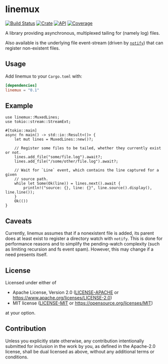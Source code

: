 
# linemux

[![Build Status](https://travis-ci.com/jmagnuson/linemux.svg?branch=master)](https://travis-ci.com/jmagnuson/linemux)
[![Crate](https://img.shields.io/crates/v/linemux.svg)](https://crates.io/crates/linemux)
[![API](https://docs.rs/linemux/badge.svg)](https://docs.rs/linemux)
[![Coverage](https://codecov.io/gh/jmagnuson/linemux/branch/master/graph/badge.svg)](https://codecov.io/gh/jmagnuson/linemux)

A library providing asynchronous, multiplexed tailing for (namely log) files.

Also available is the underlying file event-stream (driven by [`notify`](https://crates.io/crates/notify))
that can register non-existent files.

## Usage

Add linemux to your `Cargo.toml` with:

```toml
[dependencies]
linemux = "0.1"
```

## Example

```rust,no_run
use linemux::MuxedLines;
use tokio::stream::StreamExt;

#[tokio::main]
async fn main() -> std::io::Result<()> {
    let mut lines = MuxedLines::new()?;

    // Register some files to be tailed, whether they currently exist or not.
    lines.add_file("some/file.log").await?;
    lines.add_file("/some/other/file.log").await?;

    // Wait for `Line` event, which contains the line captured for a given
    // source path.
    while let Some(Ok(line)) = lines.next().await {
        println!("source: {}, line: {}", line.source().display(), line.line());
    }
    Ok(())
}
```

## Caveats

Currently, linemux assumes that if a nonexistent file is added, its parent does
at least exist to register a directory watch with `notify`. This is done for
performance reasons and to simplify the pending-watch complexity (such as
limiting recursion and fs event spam). However, this may change if a need
presents itself.

## License

Licensed under either of

- Apache License, Version 2.0 ([LICENSE-APACHE](LICENSE-APACHE) or
  https://www.apache.org/licenses/LICENSE-2.0)
- MIT license ([LICENSE-MIT](LICENSE-MIT) or https://opensource.org/licenses/MIT)

at your option.

## Contribution

Unless you explicitly state otherwise, any contribution intentionally submitted
for inclusion in the work by you, as defined in the Apache-2.0 license, shall be
dual licensed as above, without any additional terms or conditions.
